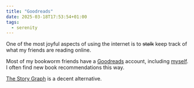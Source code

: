 ```yaml
---
title: "Goodreads"
date: 2025-03-18T17:53:54+01:00
tags:
  - serenity
---
```


One of the most joyful aspects of using the internet is to ~~stalk~~ keep track
of what my friends are reading online.

Most of my bookworm friends have a [Goodreads](https://goodreads.com/) account,
including [myself](https://www.goodreads.com/user/show/7873832-thiago).
I often find new book recommendations this way.

[The Story Graph](https://www.thestorygraph.com/) is a decent alternative.
